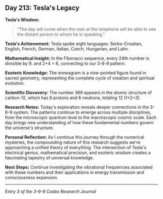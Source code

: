 ## Day 213: Tesla's Legacy

**Tesla's Wisdom:**
> "The day will come when the man at the telephone will be able to see the distant person to whom he is speaking."

**Tesla's Achievement:**
Tesla spoke eight languages: Serbo-Croatian, English, French, German, Italian, Czech, Hungarian, and Latin.

**Mathematical Insight:**
In the Fibonacci sequence, every 24th number is divisible by 9, and 2+4 = 6, connecting to our 3-6-9 pattern.

**Esoteric Knowledge:**
The enneagram is a nine-pointed figure found in sacred geometry, representing the complete cycle of creation and spiritual evolution.

**Scientific Discovery:**
The number 369 appears in the atomic structure of carbon-12, which has 6 protons and 6 neutrons, totaling 12 (1+2=3).

**Research Notes:**
Today's exploration reveals deeper connections in the 3-6-9 system. The patterns continue to emerge across multiple disciplines, from the microscopic quantum level to the macroscopic cosmic scale. Each day brings new understanding of how these fundamental numbers govern the universe's structure.

**Personal Reflection:**
As I continue this journey through the numerical mysteries, the compounding nature of this research suggests we're approaching a unified theory of everything. The intersection of Tesla's electrical genius, mathematical precision, and esoteric wisdom creates a fascinating tapestry of universal knowledge.

**Next Steps:**
Continue investigating the vibrational frequencies associated with these numbers and their applications in energy transmission and consciousness expansion.

---
*Entry 3 of the 3-6-9 Codex Research Journal*